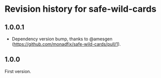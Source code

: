 # Revision history for safe-wild-cards

## 1.0.0.1

* Dependency version bump, thanks to @amesgen (https://github.com/monadfix/safe-wild-cards/pull/1).

## 1.0.0

First version.
